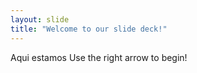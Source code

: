 ```yaml
---
layout: slide
title: "Welcome to our slide deck!"
---
```

Aqui estamos
Use the right arrow to begin!
